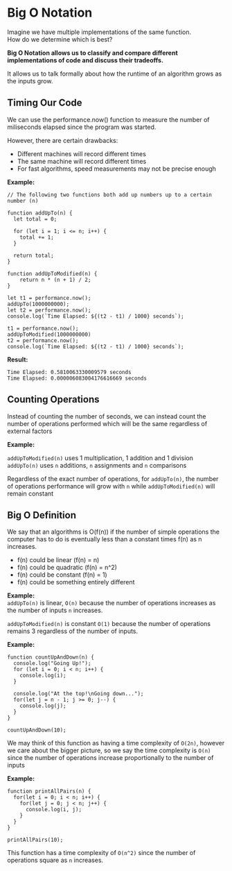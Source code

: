 # Big O Notation
Imagine we have multiple implementations of the same function.  
How do we determine which is best?

<strong> Big O Notation allows us to classify and compare different implementations of code and discuss their tradeoffs. </strong>

It allows us to talk formally about how the runtime of an algorithm grows as the inputs grow.

## Timing Our Code
We can use the performance.now() function to measure the number of miliseconds elapsed since the program was started.  

However, there are certain drawbacks:
- Different machines will record different times
- The same machine will record different times
- For fast algorithms, speed measurements may not be precise enough

<strong> Example: </strong>  
```
// The following two functions both add up numbers up to a certain number (n)

function addUpTo(n) {
  let total = 0;

  for (let i = 1; i <= n; i++) {
    total += 1;
  }

  return total;
}

function addUpToModified(n) {
    return n * (n + 1) / 2;
}

let t1 = performance.now();
addUpTo(1000000000);
let t2 = performance.now();
console.log(`Time Elapsed: ${(t2 - t1) / 1000} seconds`);

t1 = performance.now();
addUpToModified(1000000000)
t2 = performance.now();
console.log(`Time Elapsed: ${(t2 - t1) / 1000} seconds`);
```

<strong> Result: </strong>

```
Time Elapsed: 0.5810063330009579 seconds
Time Elapsed: 0.000006083004176616669 seconds
```

## Counting Operations
Instead of counting the number of seconds, we can instead count the number of operations performed which will be the same regardless of external factors

<strong>Example: </strong>

```addUpToModified(n)``` uses 1 multiplication, 1 addition and 1 division  
```addUpTo(n)``` uses ```n``` additions, ```n``` assignments and ```n``` comparisons

Regardless of the exact number of operations, for ```addUpTo(n)```, the number of operations performance will grow with ```n```
while ```addUpToModified(n)``` will remain constant

## Big O Definition
We say that an algorithms is O(f(n)) if the number of simple operations the computer has to do is eventually less than a constant times f(n) as n increases.

- f(n) could be linear (f(n) = n)
- f(n) could be quadratic (f(n) = n^2)
- f(n) could be constant (f(n) = 1)
- f(n) could be something entirely different

<strong>Example: </strong>  
```addUpTo(n)``` is linear, ```O(n)``` because the number of operations increases as the number of inputs ```n``` increases.  

```addUpToModified(n)``` is constant ```O(1)``` because the number of operations remains 3 regardless of the number of inputs.

<strong>Example: </strong>
```
function countUpAndDown(n) {
  console.log("Going Up!");
  for (let i = 0; i < n; i++) {
    console.log(i);
  }

  console.log("At the top!\nGoing down...");
  for(let j = n - 1; j >= 0; j--) {
    console.log(j);
  }
}

countUpAndDown(10);
```
We may think of this function as having a time complexity of ```O(2n)```, however we care about the bigger picture, so we say the time complexity is ```O(n)``` since the number of operations increase proportionally to the number of inputs

<strong>Example: </strong>
```
function printAllPairs(n) {
  for(let i = 0; i < n; i++) {
    for(let j = 0; j < n; j++) {
      console.log(i, j);
    }
  }
}

printAllPairs(10);
```
This function has a time complexity of ```O(n^2)``` since the number of operations square as ```n``` increases.